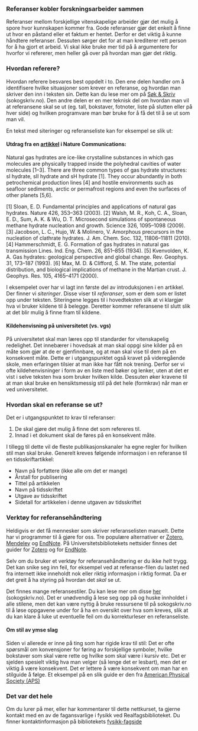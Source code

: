 ### Referanser kobler forskningsarbeider sammen
Referanser mellom forskjellige vitenskapelige arbeider gjør det mulig å spore hvor kunnskapen kommer fra. Gode referanser gjør det enkelt å finne ut hvor en påstand eller et faktum er hentet. Derfor er det viktig å kunne håndtere referanser. Dessuten sørger det for at man krediterer rett person for å ha gjort et arbeid. Vi skal ikke bruke mer tid på å argumentere for hvorfor vi refererer, men heller gå over på hvordan man gjør det riktig. 

### Hvordan referere?
Hvordan referere besvares best oppdelt i to. Den ene delen handler om å identifisere hvilke situasjoner som krever en referanse, og hvordan man skriver den inn i teksten sin. Dette kan du lese mer om på [Søk & Skriv](https://sokogskriv.no/kildebruk-og-referanser/hvordan-referere/) (sokogskriv.no). Den andre delen er en mer teknisk del om hvordan man vil at referansene skal se ut (eg. tall, bokstaver, fotnoter, liste på slutten eller på hver side) og hvilken programvare man bør bruke for å få det til å se ut som man vil. 

En tekst med siteringer og referanseliste kan for eksempel se slik ut:

<div>
<b-list-group>
  <b-list-group-item variant="tertiary">
      <h4>Utdrag fra en <a href="https://www.nature.com/articles/ncomms9743">artikkel</a> i Nature Communications:</h4>
      <p>Natural gas hydrates are ice-like crystalline substances in which gas molecules are physically trapped inside the polyhedral cavities of water molecules [1–3]. There are three common types of gas hydrate structures: sI hydrate, sII hydrate and sH hydrate [1]. They occur abundantly in both petrochemical production lines [4] and hostile environments such as seafloor sediments, arctic or permafrost regions and even the surfaces of other planets [5,6].</p>
  </b-list-group-item>

<b-list-group-item>[1] Sloan, E. D. Fundamental principles and applications of natural gas hydrates. Nature 426, 353–363 (2003).</b-list-group-item>
<b-list-group-item>[2] Walsh, M. R., Koh, C. A., Sloan, E. D., Sum, A. K. & Wu, D. T. Microsecond simulations of spontaneous methane hydrate nucleation and growth. Science 326, 1095–1098 (2009).</b-list-group-item>
<b-list-group-item>[3] Jacobson, L. C., Hujo, W. & Molinero, V. Amorphous precursors in the nucleation of clathrate hydrates. J. Am. Chem. Soc. 132, 11806–11811 (2010).</b-list-group-item>
<b-list-group-item>[4] Hammerschmidt, E. G. Formation of gas hydrates in natural gas transmission Lines. Ind. Eng. Chem. 26, 851–855 (1934).</b-list-group-item>
<b-list-group-item>[5] Kvenvolden, K. A. Gas hydrates: geological perspective and global change. Rev. Geophys. 31, 173–187 (1993).</b-list-group-item>
<b-list-group-item>[6] Max, M. D. & Clifford, S. M. The state, potential distribution, and biological implications of methane in the Martian crust. J. Geophys. Res. 105, 4165–4171 (2000).</b-list-group-item>
</b-list-group>
</div>

I eksempelet over har vi lagt inn første del av introduksjonen i en artikkel. Der finner vi *siteringer*. Disse viser til *referanser*, som er dem som er listet opp under teksten. Siteringene legges til i hovedteksten slik at vi klargjør hva vi bruker kildene til å belegge. Deretter kommer referansene til slutt slik at det blir mulig å finne fram til kildene.  

<div class="alert alert-primary">
<h4> Kildehenvisning på universitetet (vs. vgs)</h4>
På universitetet skal man læres opp til standarder for vitenskapelig redelighet. Det innebærer i hovedsak at man skal oppgi sine kilder på en måte som gjør at de er gjenfinnbare, og at man skal vise til dem på en konsekvent måte. Dette er i utgangspunktet også kravet på videregående skole, men erfaringen tilsier at man ikke har fått nok trening. Derfor ser vi ofte kildehenvisninger i form av en liste med bøker og lenker, uten at det er vist i selve teksten hva som bruker hvilken kilde. Dessuten øker kravene til at man skal bruke en hensiktsmessig stil på det hele (formkrav) når man er ved universitetet. 
</div>

### Hvordan skal en referanse se ut?
Det er i utgangspunktet *to* krav til referanser:

1. De skal gjøre det mulig å finne det som refereres til.
2. Innad i et dokument skal de føres på en konsekvent måte.

I tillegg til dette vil de fleste publikasjonskanaler ha egne regler for hvilken stil man skal bruke. Generelt kreves følgende informasjon i en referanse til en tidsskriftartikkel:

- Navn på forfattere (ikke alle om det er mange)
- Årstall for publisering
- Tittel på artikkelen
- Navn på tidsskriftet
- Utgave av tidsskriftet 
- Sidetall for artikkelen i denne utgaven av tidsskriftet

### Verktøy for referansehåndtering
Heldigvis er det få mennesker som skriver referanselisten manuelt. Dette har vi programmer til å gjøre for oss. Tre populære alternativer er [Zotero](https://www.zotero.org), [Mendeley](https://www.mendeley.com) og [EndNote](http://endnote.com). På Universitetsbibliotekets nettsider finnes det guider for [Zotero](https://www.ub.uio.no/english/writing-publishing/referencing/zotero/) og for [EndNote](https://www.ub.uio.no/skrive-publisere/referere/endnote/index.html). 

Selv om du bruker et verktøy for referansehåndtering er du ikke _helt_ trygg. Det kan snike seg inn feil, for eksempel ved at referanse-filen du lastet ned fra internett ikke inneholdt nok eller riktig informasjon i riktig format. Da er det greit å ha styring på hvordan det _skal_ se ut. 

Det finnes mange referansestiler. Du kan lese mer om disse [her](http://sokogskriv.no/kildebruk-og-referanser/referansestiler/) (sokogskriv.no). Det er unødvendig å lese seg opp på og huske innholdet i alle stilene, men det kan være nyttig å bruke ressursene til på sokogskriv.no til å løse oppgavene under for å ha en oversikt over hva som kreves, slik at du kan klare å luke ut eventuelle feil om du korrekturleser en referanseliste. 

<quiz-with-navigation :exercises="['HarvardReferenceAlternatives', 'SettInnReferansene']"></quiz-with-navigation>

<div class="alert alert-primary">
<h4>Om stil av ymse slag</h4>
Siden vi allerede er inne på ting som har rigide krav til stil: Det er ofte spørsmål om konvensjoner for føring av forskjellige symboler, hvilke bokstaver som skal være rette og hvilke som skal være i kursiv etc. Det er sjelden spesielt viktig hva man velger (så lenge det er lesbart), men det er viktig å være konsekvent. Det er lettere å være konsekvent om man har en stilguide å følge. Et eksempel på en slik guide er den fra <a href="https://journals.aps.org/authors/frequently-used-memos">American Physical Society (APS)</a>
</div>

### Det var det hele
Om du lurer på mer, eller har kommentarer til dette nettkurset, ta gjerne kontakt med en av de fagansvarlige i fysikk ved Realfagsbiblioteket. Du finner kontaktinformasjon på bibliotekets [fysikk-fagside](https://ub.uio.no/fysikk)